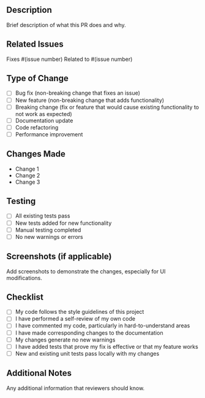 ## Description
Brief description of what this PR does and why.

## Related Issues
Fixes #(issue number)
Related to #(issue number)

## Type of Change
- [ ] Bug fix (non-breaking change that fixes an issue)
- [ ] New feature (non-breaking change that adds functionality)
- [ ] Breaking change (fix or feature that would cause existing functionality to not work as expected)
- [ ] Documentation update
- [ ] Code refactoring
- [ ] Performance improvement

## Changes Made
- Change 1
- Change 2
- Change 3

## Testing
- [ ] All existing tests pass
- [ ] New tests added for new functionality
- [ ] Manual testing completed
- [ ] No new warnings or errors

## Screenshots (if applicable)
Add screenshots to demonstrate the changes, especially for UI modifications.

## Checklist
- [ ] My code follows the style guidelines of this project
- [ ] I have performed a self-review of my own code
- [ ] I have commented my code, particularly in hard-to-understand areas
- [ ] I have made corresponding changes to the documentation
- [ ] My changes generate no new warnings
- [ ] I have added tests that prove my fix is effective or that my feature works
- [ ] New and existing unit tests pass locally with my changes

## Additional Notes
Any additional information that reviewers should know.

